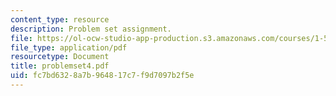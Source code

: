 ```yaml
---
content_type: resource
description: Problem set assignment.
file: https://ol-ocw-studio-app-production.s3.amazonaws.com/courses/1-571-structural-analysis-and-control-spring-2004/fc7bd6328a7b964817c7f9d7097b2f5e_problemset4.pdf
file_type: application/pdf
resourcetype: Document
title: problemset4.pdf
uid: fc7bd632-8a7b-9648-17c7-f9d7097b2f5e
---
```

